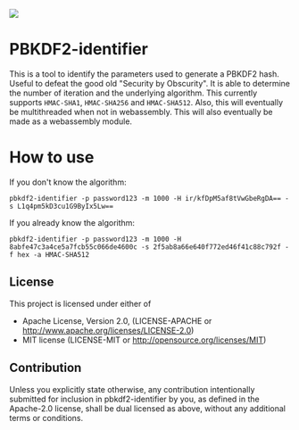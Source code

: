 ![](https://github.com/zer0x64/pbkdf2-identifier/workflows/Build/badge.svg)
# PBKDF2-identifier

This is a tool to identify the parameters used to generate a PBKDF2 hash. Useful to defeat the good old "Security by Obscurity".
It is able to determine the number of iteration and the underlying algorithm. This currently supports `HMAC-SHA1`, `HMAC-SHA256` and `HMAC-SHA512`. Also, this will eventually be multithreaded when not in webassembly.
This will also eventually be made as a webassembly module.

# How to use
If you don't know the algorithm:
```
pbkdf2-identifier -p password123 -m 1000 -H ir/kfDpM5af8tVwGbeRgDA== -s L1q4pm5kD3cu1G9ByIx5Lw==
```
If you already know the algorithm:
```
pbkdf2-identifier -p password123 -m 1000 -H 8abfe47c3a4ce5a7fcb55c066de4600c -s 2f5ab8a66e640f772ed46f41c88c792f -f hex -a HMAC-SHA512
```

## License

This project is licensed under either of
- Apache License, Version 2.0, (LICENSE-APACHE or http://www.apache.org/licenses/LICENSE-2.0)
- MIT license (LICENSE-MIT or http://opensource.org/licenses/MIT)

## Contribution
Unless you explicitly state otherwise, any contribution intentionally submitted for inclusion in pbkdf2-identifier by you, as defined in the Apache-2.0 license, shall be dual licensed as above, without any additional terms or conditions.
